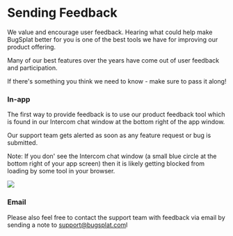 # Sending Feedback

We value and encourage user feedback.  Hearing what could help make BugSplat better for you is one of the best tools we have for improving our product offering. 

Many of our best features over the years have come out of user feedback and participation.

If there's something you think we need to know - make sure to pass it along! 

### In-app

The first way to provide feedback is to use our product feedback tool which is found in our Intercom chat window at the bottom right of the app window.  

Our support team gets alerted as soon as any feature request or bug is submitted. 

Note: If you don' see the Intercom chat window \(a  small blue circle at the bottom right of your app screen\) then it is likely getting blocked from loading by some tool in your browser.

![](../../.gitbook/assets/feedback-bs.gif)



### Email

Please also feel free to contact the support team with feedback via email by sending a note to [support@bugsplat.com](mailto:support@bugsplat.com)l


